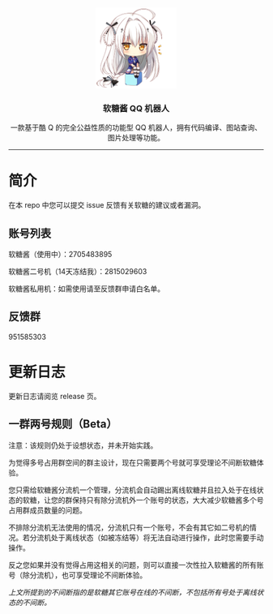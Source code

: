 <div align="center">
  <img width="160" src="favicon.png" alt="logo">

### 软糖酱 QQ 机器人

一款基于酷 Q 的完全公益性质的功能型 QQ 机器人，拥有代码编译、图站查询、图片处理等功能。

----
</div>

# 简介
在本 repo 中您可以提交 issue 反馈有关软糖的建议或者漏洞。

## 账号列表
软糖酱（使用中）：2705483895

软糖酱二号机（14天冻结我）：2815029603

软糖酱私用机：如需使用请至反馈群申请白名单。

## 反馈群
951585303

# 更新日志
更新日志请阅览 release 页。

## 一群两号规则（Beta）

注意：该规则仍处于设想状态，并未开始实践。

为觉得多号占用群空间的群主设计，现在只需要两个号就可享受理论不间断软糖体验。

您只需给软糖酱分流机一个管理，分流机会自动踢出离线软糖并且拉入处于在线状态的软糖，让您的群保持只有除分流机外一个账号的状态，大大减少软糖酱多个号占用群成员数量的问题。

不排除分流机无法使用的情况，分流机只有一个账号，不会有其它如二号机的情况。若分流机处于离线状态（如被冻结等）将无法自动进行操作，此时您需要手动操作。

反之您如果并没有觉得占用这相关的问题，则可以直接一次性拉入软糖酱的所有账号（除分流机），也可享受理论不间断体验。

*上文所提到的不间断指的是软糖其它账号在线的不间断，不包括所有号处于离线状态的不间断。*
